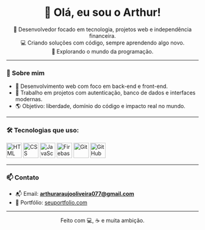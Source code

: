 <h1 align="center">👋 Olá, eu sou o Arthur!</h1>

<p align="center">
  🧠 Desenvolvedor focado em tecnologia, projetos web e independência financeira.<br>
  💻 Criando soluções com código, sempre aprendendo algo novo.<br>
  🚀 Explorando o mundo da programação.
</p>

---

### 🚀 Sobre mim

- 🎯 Desenvolvimento web com foco em back-end e front-end.
- 🔐 Trabalho em projetos com autenticação, banco de dados e interfaces modernas.
- 🌎 Objetivo: liberdade, domínio do código e impacto real no mundo.

---

### 🛠️ Tecnologias que uso:

<p align="left">
  <img src="https://cdn.jsdelivr.net/gh/devicons/devicon/icons/html5/html5-original.svg" height="40" alt="HTML" />
  <img src="https://cdn.jsdelivr.net/gh/devicons/devicon/icons/css3/css3-original.svg" height="40" alt="CSS" />
  <img src="https://cdn.jsdelivr.net/gh/devicons/devicon/icons/javascript/javascript-original.svg" height="40" alt="JavaScript" />
  <img src="https://cdn.jsdelivr.net/gh/devicons/devicon/icons/firebase/firebase-plain.svg" height="40" alt="Firebase" />
  <img src="https://cdn.jsdelivr.net/gh/devicons/devicon/icons/git/git-original.svg" height="40" alt="Git" />
  <img src="https://cdn.jsdelivr.net/gh/devicons/devicon/icons/github/github-original.svg" height="40" alt="GitHub" />
</p>

---

### 📫 Contato

- 📬 Email: **arthuraraujooliveira077@gmail.com**  
- 🧠 Portfólio: [seuportfolio.com](https://seuportfolio.com)

---

<p align="center">Feito com 💻, ☕ e muita ambição.</p>
